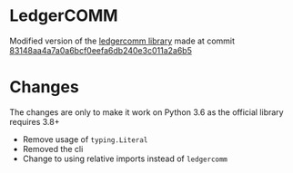 # LedgerCOMM

Modified version of the [ledgercomm library](https://github.com/LedgerHQ/ledgercomm) made at commit [83148aa4a7a0a6bcf0eefa6db240e3c011a2a6b5](https://github.com/LedgerHQ/ledgercomm/commit/83148aa4a7a0a6bcf0eefa6db240e3c011a2a6b5)

# Changes

The changes are only to make it work on Python 3.6 as the official library requires 3.8+

* Remove usage of `typing.Literal`
* Removed the cli
* Change to using relative imports instead of `ledgercomm`
